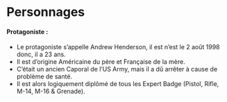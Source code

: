 ﻿# Personnages

#### Protagoniste :
* Le protagoniste s’appelle Andrew Henderson, il est n’est le 2 août 1998 donc, il a 23 ans.
* Il est d’origine Américaine du père et Française de la mère.
* C’était un ancien Caporal de l’US Army, mais il a dû arrêter à cause de problème de santé.
* Il est alors logiquement diplômé de tous les Expert Badge (Pistol, Rifle, M-14, M-16 & Grenade).
